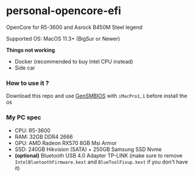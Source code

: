 # personal-opencore-efi
OpenCore for R5-3600 and Asrock B450M Steel legend

Supported OS: MacOS 11.3+ (BigSur or Newer)

**Things not working**
- Docker (recommended to buy Intel CPU instead)
- Side car

### How to use it ?
Download this repo and use [GenSMBIOS](https://github.com/corpnewt/GenSMBIOS) with `iMacPro1,1` before install the os

### My PC spec
- CPU: R5-3600
- RAM: 32GB DDR4 2666
- GPU: AMD Radeon RX570 8GB Msi Armor
- SSD: 240GB Hikvision (SATA) + 250GB Samsung SSD Nvme
- **(optional)** Bluetooth USB 4.0 Adapter TP-LINK 
(make sure to remove `IntelBluetoothFirmware.kext` and `BlueToolFixup.kext` if you don't have it)
